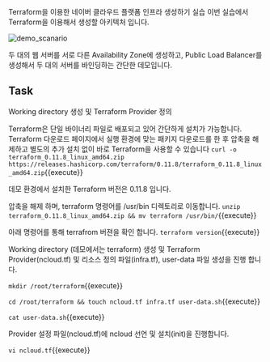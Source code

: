 Terraform을 이용한 네이버 클라우드 플랫폼 인프라 생성하기 실습
이번 실습에서 Terraform을 이용해서 생성할 아키텍처 입니다.

![demo_scanario](/img/1.png)

두 대의 웹 서버를 서로 다른 Availability Zone에 생성하고, Public Load Balancer를 생성해서 두 대의 서버를 바인딩하는 간단한 데모입니다.

## Task

Working directory 생성 및 Terraform Provider 정의

Terraform은 단일 바이너리 파일로 배포되고 있어 간단하게 설치가 가능합니다.
Terraform 다운로드 페이지에서 실행 환경에 맞는 패키지 다운로드를 한 후 압축을 해제하고 별도의 추가 설치 없이 바로 Terraform을 사용할 수 있습니다
`curl -o terraform_0.11.8_linux_amd64.zip https://releases.hashicorp.com/terraform/0.11.8/terraform_0.11.8_linux_amd64.zip`{{execute}}

데모 환경에서 설치한 Terraform 버전은 0.11.8 입니다.

압축을 해제 하며, terraform 명령어를 /usr/bin 디렉토리로 이동합니다.
`unzip terraform_0.11.8_linux_amd64.zip && mv terraform /usr/bin/`{{execute}}

아래 명령어를 통해 terrafrom 버젼을 확인 합니다.
`terraform version`{{execute}}

Working directory (데모에서는 terraform) 생성 및 Terraform Provider(ncloud.tf) 및 리소스 정의 파일(infra.tf), user-data 파일 생성을 진행 합니다.

`mkdir /root/terraform`{{execute}}

`cd /root/terraform && touch ncloud.tf infra.tf user-data.sh`{{execute}}

`cat user-data.sh`{{execute}}

Provider 설정 파일(ncloud.tf)에 ncloud 선언 및 설치(init)을 진행합니다.

`vi ncloud.tf`{{execute}}
